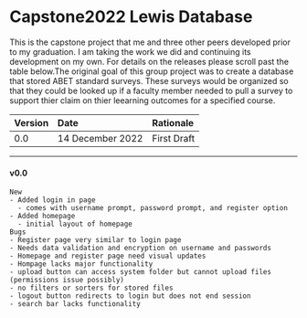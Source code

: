 
# **Capstone2022 Lewis Database** #

This is the capstone project that me and three other peers developed prior to my graduation. I am taking the work we did and continuing its development on my own. For details on the releases please scroll past the table below.The original goal of this group project was to create a database that stored ABET standard surveys. These surveys would be organized so that they could be looked up if a faculty member needed to pull a survey to support thier claim on thier leearning outcomes for a specified course.


| **Version** | **Date** | **Rationale** |
| :--- | :--- | :--- |
| 0.0 | 14 December 2022 | First Draft |

---

#### **v0.0** ####   

    New
    - Added login in page
      - comes with username prompt, password prompt, and register option
    - Added homepage
      - initial layout of homepage 
    Bugs
    - Register page very similar to login page
    - Needs data validation and encryption on username and passwords
    - Homepage and register page need visual updates
    - Hompage lacks major functionality
    - upload button can access system folder but cannot upload files (permissions issue possibly)
    - no filters or sorters for stored files
    - logout button redirects to login but does not end session
    - search bar lacks functionality
  
